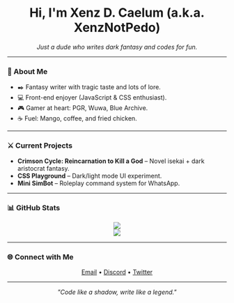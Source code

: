<h1 align="center">Hi, I'm Xenz D. Caelum (a.k.a. XenzNotPedo)</h1>
<p align="center">
  <i>Just a dude who writes dark fantasy and codes for fun.</i>
</p>

---

### 🧠 About Me

- ✒️ Fantasy writer with tragic taste and lots of lore.
- 💻 Front-end enjoyer (JavaScript & CSS enthusiast).
- 🎮 Gamer at heart: PGR, Wuwa, Blue Archive.
- ☕ Fuel: Mango, coffee, and fried chicken.

---

### ⚔️ Current Projects

- **Crimson Cycle: Reincarnation to Kill a God** – Novel isekai + dark aristocrat fantasy.
- **CSS Playground** – Dark/light mode UI experiment.
- **Mini SimBot** – Roleplay command system for WhatsApp.

---

### 📊 GitHub Stats

<p align="center">
  <img src="https://github-readme-stats.vercel.app/api?username=XenzNotPedo&show_icons=true&theme=tokyonight" />
  <br/>
  <img src="https://github-readme-stats.vercel.app/api/top-langs/?username=XenzNotPedo&layout=compact&theme=tokyonight" />
</p>

---

### 🌐 Connect with Me

<p align="center">
  <a href="mailto:youremail@example.com">Email</a> • 
  <a href="https://discord.com/users/your_discord_id">Discord</a> • 
  <a href="https://twitter.com/your_handle">Twitter</a>
</p>

---

<p align="center">
  <i>"Code like a shadow, write like a legend."</i>
</p>
